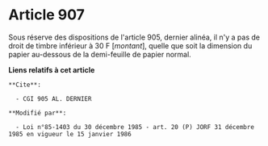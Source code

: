 # Article 907

Sous réserve des dispositions de l'article 905, dernier alinéa, il n'y a pas de droit de timbre inférieur à 30 F [*montant*],
quelle que soit la dimension du papier au-dessous de la demi-feuille de papier normal.

**Liens relatifs à cet article**

	**Cite**:

	  - CGI 905 AL. DERNIER

	**Modifié par**:

	  - Loi n°85-1403 du 30 décembre 1985 - art. 20 (P) JORF 31 décembre 1985 en vigueur le 15 janvier 1986
